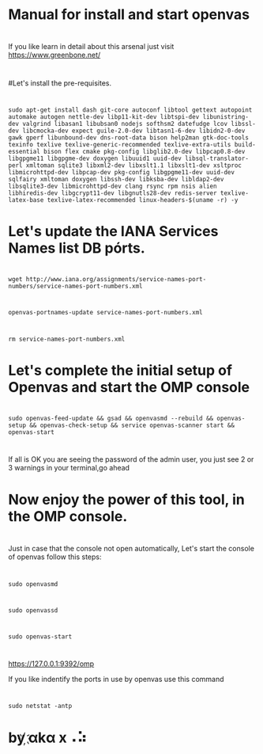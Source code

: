 # Manual for install and start openvas 

#
#
#
If you like learn in detail about this arsenal just visit https://www.greenbone.net/


#
#Let's install the pre-requisites.
#
    sudo apt-get install dash git-core autoconf libtool gettext autopoint automake autogen nettle-dev libp11-kit-dev libtspi-dev libunistring-dev valgrind libasan1 libubsan0 nodejs softhsm2 datefudge lcov libssl-dev libcmocka-dev expect guile-2.0-dev libtasn1-6-dev libidn2-0-dev gawk gperf libunbound-dev dns-root-data bison help2man gtk-doc-tools texinfo texlive texlive-generic-recommended texlive-extra-utils build-essential bison flex cmake pkg-config libglib2.0-dev libpcap0.8-dev libgpgme11 libgpgme-dev doxygen libuuid1 uuid-dev libsql-translator-perl xmltoman sqlite3 libxml2-dev libxslt1.1 libxslt1-dev xsltproc libmicrohttpd-dev libpcap-dev pkg-config libgpgme11-dev uuid-dev sqlfairy xmltoman doxygen libssh-dev libksba-dev libldap2-dev libsqlite3-dev libmicrohttpd-dev clang rsync rpm nsis alien  libhiredis-dev libgcrypt11-dev libgnutls28-dev redis-server texlive-latex-base texlive-latex-recommended linux-headers-$(uname -r) -y

#
# Let's update the IANA Services Names list DB pórts.
#
    wget http://www.iana.org/assignments/service-names-port-numbers/service-names-port-numbers.xml
#
    openvas-portnames-update service-names-port-numbers.xml
#
    rm service-names-port-numbers.xml


#
# Let's complete the initial setup of Openvas and start the OMP console
#
    sudo openvas-feed-update && gsad && openvasmd --rebuild && openvas-setup && openvas-check-setup && service openvas-scanner start && openvas-start

#
If all is OK you are seeing the password of the admin user, you just see 2 or 3 warnings in your terminal,go ahead
#
# Now enjoy the power of this tool, in the OMP console.

#
#
#
Just in case that the console not open automatically, Let's start the console of openvas follow this steps:
#
#
    sudo openvasmd
#
    sudo openvassd

#
    sudo openvas-start
#
https://127.0.0.1:9392/omp

If you like indentify the ports in use by openvas use this command 
#
    sudo netstat -antp

#
#
# by    ҉αkα x⠠⠵
